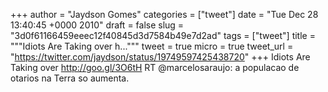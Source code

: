 
+++
author = "Jaydson Gomes"
categories = ["tweet"]
date = "Tue Dec 28 13:40:45 +0000 2010"
draft = false
slug = "3d0f61166459eeec12f40845d3d7584b49e7d2ad"
tags = ["tweet"]
title = """Idiots Are Taking over  h..."""
tweet = true
micro = true
tweet_url = "https://twitter.com/jaydson/status/19749597425438720"
+++
Idiots Are Taking over  http://goo.gl/3O6tH RT @marcelosaraujo: a populacao de otarios na Terra so aumenta.
